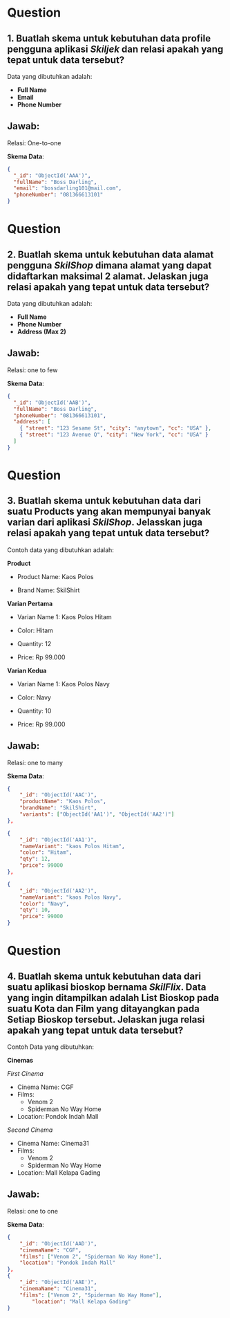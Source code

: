 # Question
## 1. Buatlah skema untuk kebutuhan data profile pengguna aplikasi _Skiljek_ dan relasi apakah yang tepat untuk data tersebut?
   Data yang dibutuhkan adalah:

- **Full Name**
- **Email**
- **Phone Number**

## Jawab:
Relasi: One-to-one

**Skema Data**:

```json
{
  "_id": "ObjectId('AAA')",
  "fullName": "Boss Darling",
  "email": "bossdarling101@mail.com",
  "phoneNumber": "081366613101"
}
```
# Question
## 2. Buatlah skema untuk kebutuhan data alamat pengguna _SkilShop_ dimana alamat yang dapat didaftarkan maksimal 2 alamat. Jelaskan juga relasi apakah yang tepat untuk data tersebut?
   Data yang dibutuhkan adalah:

- **Full Name**
- **Phone Number**
- **Address (Max 2)**

## Jawab:
Relasi: one to few

**Skema Data**:

```json
{
  "_id": "ObjectId('AAB')",
  "fullName": "Boss Darling",
  "phoneNumber": "081366613101",
  "address": [
    { "street": "123 Sesame St", "city": "anytown", "cc": "USA" },
    { "street": "123 Avenue Q", "city": "New York", "cc": "USA" }
  ]
}
```
# Question
## 3. Buatlah skema untuk kebutuhan data dari suatu Products yang akan mempunyai banyak varian dari aplikasi _SkilShop_. Jelasskan juga relasi apakah yang tepat untuk data tersebut?
   Contoh data yang dibutuhkan adalah:

**Product**

- Product Name: Kaos Polos

- Brand Name: SkilShirt

**Varian Pertama**

- Varian Name 1: Kaos Polos Hitam

- Color: Hitam

- Quantity: 12

- Price: Rp 99.000

**Varian Kedua**

- Varian Name 1: Kaos Polos Navy

- Color: Navy

- Quantity: 10

- Price: Rp 99.000

## Jawab:
Relasi: one to many

**Skema Data**:

```json
{
    "_id": "ObjectId('AAC')",
    "productName": "Kaos Polos",
    "brandName": "SkilShirt",
    "variants": ["ObjectId('AA1')", "ObjectId('AA2')"]
},

{
    "_id": "ObjectId('AA1')",
    "nameVariant": "kaos Polos Hitam",
    "color": "Hitam",
    "qty": 12,
    "price": 99000
},

{
    "_id": "ObjectId('AA2')",
    "nameVariant": "kaos Polos Navy",
    "color": "Navy",
    "qty": 10,
    "price": 99000
}
```
# Question
## 4. Buatlah skema untuk kebutuhan data dari suatu aplikasi bioskop bernama _SkilFlix_. Data yang ingin ditampilkan adalah List Bioskop pada suatu Kota dan Film yang ditayangkan pada Setiap Bioskop tersebut. Jelaskan juga relasi apakah yang tepat untuk data tersebut?

Contoh Data yang dibutuhkan:

**Cinemas**

_First Cinema_

- Cinema Name: CGF
- Films:
  - Venom 2
  - Spiderman No Way Home
- Location: Pondok Indah Mall

_Second Cinema_

- Cinema Name: Cinema31
- Films:
  - Venom 2
  - Spiderman No Way Home
- Location: Mall Kelapa Gading

## Jawab:
Relasi: one to one

**Skema Data**:

```json
{
    "_id": "ObjectId('AAD')",
    "cinemaName": "CGF",
    "films": ["Venom 2", "Spiderman No Way Home"],
    "location": "Pondok Indah Mall"
},
{
    "_id": "ObjectId('AAE')",
    "cinemaName": "Cinema31",
    "films": ["Venom 2", "Spiderman No Way Home"],
		"location": "Mall Kelapa Gading"
}

```
